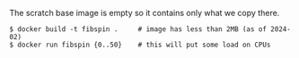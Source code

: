 The scratch base image is empty so it contains only what we copy there.

```
$ docker build -t fibspin .     # image has less than 2MB (as of 2024-02)
$ docker run fibspin {0..50}    # this will put some load on CPUs
```